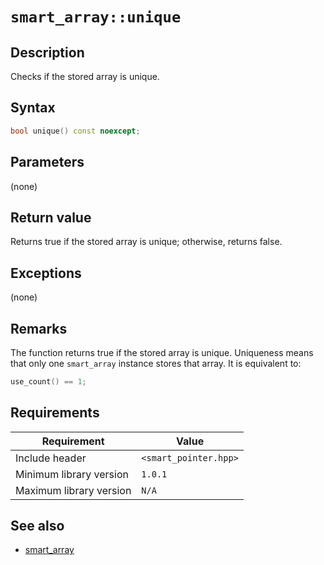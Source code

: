 # `smart_array::unique`

## Description

Checks if the stored array is unique.

## Syntax

```cpp
bool unique() const noexcept;
```

## Parameters

(none)

## Return value

Returns true if the stored array is unique; otherwise, returns false.

## Exceptions

(none)

## Remarks

The function returns true if the stored array is unique. Uniqueness means that only one `smart_array` instance stores that array. 
It is equivalent to:

```cpp
use_count() == 1;
```

## Requirements

| Requirement             | Value                 |
|-------------------------|-----------------------|
| Include header          | `<smart_pointer.hpp>` |
| Minimum library version | `1.0.1`               |
| Maximum library version | `N/A`                 |

## See also

- [smart_array](smart_array.md)